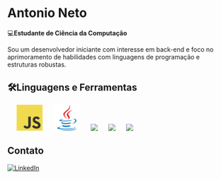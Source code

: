 # Antonio Neto

💻**Estudante de Ciência da Computação**

Sou um desenvolvedor iniciante com interesse em back-end e foco no aprimoramento de habilidades com linguagens de programação e estruturas robustas.

## 🛠️Linguagens e Ferramentas

<p align="left">
  <img src="https://raw.githubusercontent.com/devicons/devicon/master/icons/javascript/javascript-original.svg" height="60" style="margin-left: 20px;">
  <img src="https://raw.githubusercontent.com/devicons/devicon/master/icons/java/java-original.svg" height="60" style="margin-left: 20px;">
  <img src="https://www.svgrepo.com/download/303251/mysql-logo.svg" height="60" style="margin-left: 20px;">
  <img src="https://www.svgrepo.com/download/452210/git.svg" height="60" style="margin-left: 20px;">
  <img src="https://www.svgrepo.com/download/449764/github.svg" height="60" style="margin-left: 20px;">
</p>




## Contato
[![LinkedIn](https://img.shields.io/badge/LinkedIn-blue?logo=linkedin&style=for-the-badge)](https://www.linkedin.com/in/antonio-neto-1222012b9)
